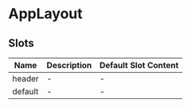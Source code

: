 # AppLayout

## Slots

<!-- @vuese:AppLayout:slots:start -->
|Name|Description|Default Slot Content|
|---|---|---|
|header|-|-|
|default|-|-|

<!-- @vuese:AppLayout:slots:end -->



